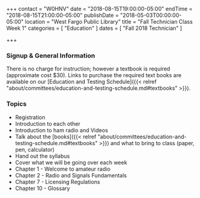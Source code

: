 +++
contact = "W0HNV"
date = "2018-08-15T19:00:00-05:00"
endTime = "2018-08-15T21:00:00-05:00"
publishDate = "2018-05-03T00:00:00-05:00"
location = "West Fargo Public Library"
title = "Fall Technician Class Week 1"
categories = [ "Education" ]
dates = [ "Fall 2018 Technician" ]

+++
### Signup & General Information

There is no charge for instruction; however a textbook is required
(approximate cost $30).  Links to purchase the required
text books are available on our
[Education and Testing Schedule]({{< relref "about/committees/education-and-testing-schedule.md#textbooks" >}}).

### Topics

* Registration
* Introduction to each other
* Introduction to ham radio and Videos
* Talk about the [books]({{< relref "about/committees/education-and-testing-schedule.md#textbooks" >}}) and what to bring to class (paper, pen, calculator)
* Hand out the syllabus
* Cover what we will be going over each week
* Chapter 1 - Welcome to amateur radio
* Chapter 2 - Radio and Signals Fundamentals
* Chapter 7 - Licensing Regulations
* Chapter 10 - Glossary
